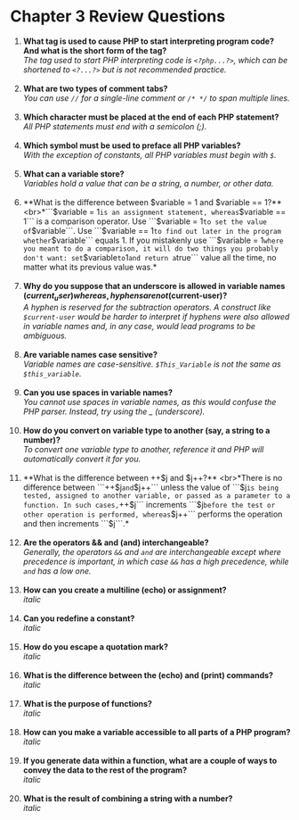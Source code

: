 # Chapter 3 Review Questions
1. **What tag is used to cause PHP to start interpreting program code? And what is the short form of the tag?**
<br>*The tag used to start PHP interpreting code is ```<?php...?>```, which can be shortened to ```<?...?>``` but is not recommended practice.*<br><br>
2. **What are two types of comment tabs?**
<br>*You can use ```//``` for a single-line comment or ```/* */``` to span multiple lines.*<br><br>
3. **Which character must be placed at the end of each PHP statement?**
<br>*All PHP statements must end with a semicolon (;).*<br><br>
4. **Which symbol must be used to preface all PHP variables?**
<br>*With the exception of constants, all PHP variables must begin with ```$```.*<br><br>
5. **What can a variable store?**
<br>*Variables hold a value that can be a string, a number, or other data.*<br><br>
6. **What is the difference between $variable = 1 and $variable == 1?**
<br>*```$variable = 1``` is an assignment statement, whereas ```$variable == 1``` is a comparison operator. Use ```$variable = 1``` to set the value of ```$variable```. Use ```$variable == 1``` to find out later in the program whether ```$variable``` equals 1. If you mistakenly use ```$variable = 1``` where you meant to do a comparison, it will do two things you probably don't want: set ```$variable``` to ```1``` and return a ```true``` value all the time, no matter what its previous value was.*<br><br>
7. **Why do you suppose that an underscore is allowed in variable names ($current_user) whereas, hyphens are not ($current-user)?**
<br>*A hyphen is reserved for the subtraction operators. A construct like ```$current-user``` would be harder to interpret if hyphens were also allowed in variable names and, in any case, would lead programs to be ambiguous.*<br><br>
8. **Are variable names case sensitive?**
<br>*Variable names are case-sensitive. ```$This_Variable``` is not the same as ```$this_variable```.*<br><br>
9. **Can you use spaces in variable names?**
<br>*You cannot use spaces in variable names, as this would confuse the PHP parser. Instead, try using the _ (underscore).*<br><br>
10. **How do you convert on variable type to another (say, a string to a number)?**
<br>*To convert one variable type to another, reference it and PHP will automatically convert it for you.*<br><br>
11. **What is the difference between ++$j and $j++?**
<br>*There is no difference between ```++$j``` and ```$j++``` unless the value of ```$j``` is being tested, assigned to another variable, or passed as a parameter to a function. In such cases, ```++$j``` increments ```$j``` before the test or other operation is performed, whereas ```$j++``` performs the operation and then increments ```$j```.*<br><br>
12. **Are the operators && and (and) interchangeable?**
<br>*Generally, the operators ```&&``` and ```and``` are interchangeable except where precedence is important, in which case ```&&``` has a high precedence, while ```and``` has a low one.*<br><br>
13. **How can you create a multiline (echo) or assignment?**
<br>*italic*<br><br>
14. **Can you redefine a constant?**
<br>*italic*<br><br>
15. **How do you escape a quotation mark?**
<br>*italic*<br><br>
16. **What is the difference between the (echo) and (print) commands?**
<br>*italic*<br><br>
17. **What is the purpose of functions?**
<br>*italic*<br><br>
18. **How can you make a variable accessible to all parts of a PHP program?**
<br>*italic*<br><br>
19. **If you generate data within a function, what are a couple of ways to convey the data to the rest of the program?**
<br>*italic*<br><br>
20. **What is the result of combining a string with a number?**
<br>*italic*<br><br>
